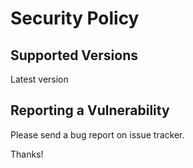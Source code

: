 # Security Policy

## Supported Versions

Latest version

## Reporting a Vulnerability

Please send a bug report on issue tracker. 

Thanks!
